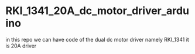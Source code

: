 # RKI_1341_20A_dc_motor_driver_arduino
in this repo we can have code of the dual dc motor driver namely RKI_1341 it is 20A driver 
